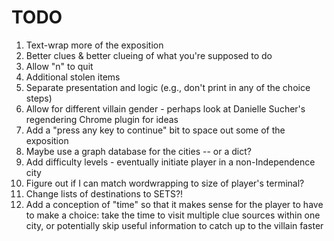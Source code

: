 TODO
====

1. Text-wrap more of the exposition
1. Better clues & better clueing of what you're supposed to do
1. Allow "n" to quit
1. Additional stolen items
1. Separate presentation and logic (e.g., don't print in any of the choice steps)
1. Allow for different villain gender - perhaps look at Danielle Sucher's regendering Chrome plugin for ideas
1. Add a "press any key to continue" bit to space out some of the exposition
1. Maybe use a graph database for the cities -- or a dict?
1. Add difficulty levels - eventually initiate player in a non-Independence city
1. Figure out if I can match wordwrapping to size of player's terminal?
1. Change lists of destinations to SETS?!
1. Add a conception of "time" so that it makes sense for the player to have to make a choice: take the time to visit multiple clue sources within one city, or potentially skip useful information to catch up to the villain faster
